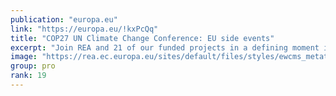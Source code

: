 ```yaml
---
publication: "europa.eu"
link: "https://europa.eu/!kxPcQq"
title: "COP27 UN Climate Change Conference: EU side events"
excerpt: "Join REA and 21 of our funded projects in a defining moment in the fight against climate change."
image: "https://rea.ec.europa.eu/sites/default/files/styles/ewcms_metatag_image/public/2022-10/cop27_social_media.jpg?itok=MU0dTpUp"
group: pro
rank: 19
---
```

